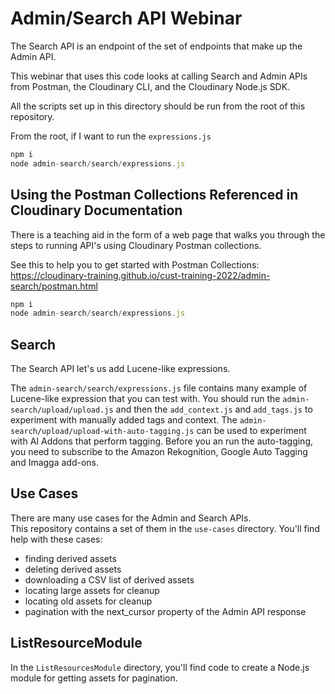 # Admin/Search API Webinar

The Search API is an endpoint of the set of endpoints that make up the Admin API.

This webinar that uses this code looks at calling Search and Admin APIs from Postman, 
the Cloudinary CLI, and the Cloudinary Node.js SDK.

All the scripts set up in this directory should be run from the root of this repository.

From the root, if I want to run the `expressions.js` 

```JavaScript
npm i
node admin-search/search/expressions.js
```

## Using the Postman Collections Referenced in Cloudinary Documentation

There is a teaching aid in the form of a web page that walks you through the steps to running
API's using Cloudinary Postman collections.

See this to help you to get started with Postman Collections:  
https://cloudinary-training.github.io/cust-training-2022/admin-search/postman.html

```JavaScript
npm i
node admin-search/search/expressions.js
```


## Search
The Search API let's us add Lucene-like expressions.  

The `admin-search/search/expressions.js` file contains many example of Lucene-like expression that you can test with.
You should run the `admin-search/upload/upload.js` and then the `add_context.js` and `add_tags.js` to experiment with
manually added tags and context.  The `admin-search/upload/upload-with-auto-tagging.js` can be used to experiment with
AI Addons that perform tagging.   Before you an run the auto-tagging, you need to subscribe to the Amazon Rekognition, 
Google Auto Tagging and Imagga add-ons.


## Use Cases

There are many use cases for the Admin and Search APIs.  
This repository contains a set of them in the `use-cases` directory.  You'll find help with these 
cases: 

- finding derived assets
- deleting derived assets
- downloading a CSV list of derived assets
- locating large assets for cleanup
- locating old assets for cleanup
- pagination with the next_cursor property of the Admin API response

## ListResourceModule

In the `ListResourcesModule` directory, you'll find code to create a Node.js module for
getting assets for pagination.

